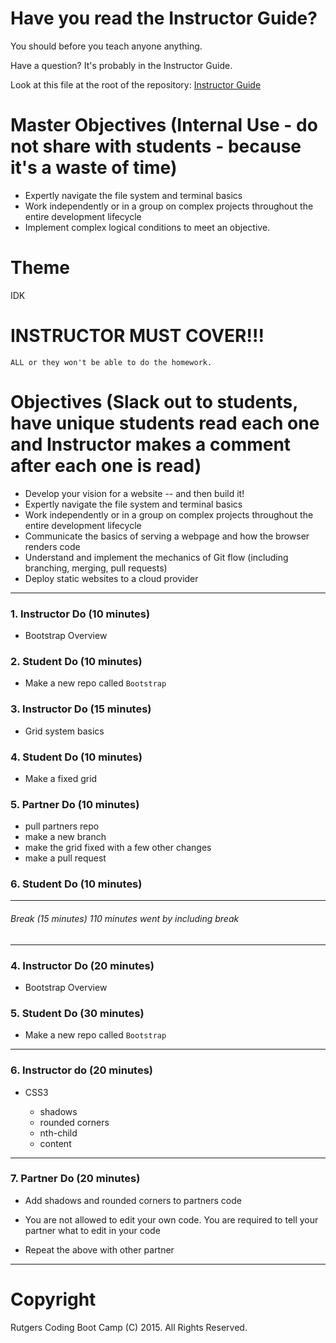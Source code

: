 # Have you read the Instructor Guide?

You should before you teach anyone anything.

Have a question? It's probably in the Instructor Guide.

Look at this file at the root of the repository:
[Instructor Guide](https://github.com/RutgersCodingBootcamp/All-Lesson-Plans/blob/master/instructor_guide.md)

# Master Objectives (Internal Use - do not share with students - because it's a waste of time)

* Expertly navigate the file system and terminal basics
* Work independently or in a group on complex projects throughout the entire development lifecycle
* Implement complex logical conditions to meet an objective.


# Theme
IDK

# INSTRUCTOR MUST COVER!!!

```
ALL or they won't be able to do the homework.
```

# Objectives (Slack out to students, have unique students read each one and Instructor makes a comment after each one is read)

* Develop your vision for a website -- and then build it!
* Expertly navigate the file system and terminal basics
* Work independently or in a group on complex projects throughout the entire development lifecycle
* Communicate the basics of serving a webpage and how the browser renders code
* Understand and implement the mechanics of Git flow (including branching, merging, pull requests)
* Deploy static websites to a cloud provider

----


### 1. Instructor Do (10 minutes)

* Bootstrap Overview


### 2. Student Do (10 minutes)

* Make a new repo called `Bootstrap`


### 3. Instructor Do (15 minutes)

* Grid system basics


### 4. Student Do (10 minutes)

* Make a fixed grid


### 5. Partner Do (10 minutes)

* pull partners repo
* make a new branch
* make the grid fixed with a few other changes
* make a pull request

### 6. Student Do (10 minutes)


----
###### Break (15 minutes) 110 minutes went by including break
----


### 4. Instructor Do (20 minutes)

* Bootstrap Overview


### 5. Student Do (30 minutes)

* Make a new repo called `Bootstrap`


----

### 6. Instructor do (20 minutes)

* CSS3

  * shadows
  * rounded corners
  * nth-child
  * content

----

### 7. Partner Do (20 minutes)

* Add shadows and rounded corners to partners code

* You are not allowed to edit your own code. You are required to tell your partner what to edit in your code 
* Repeat the above with other partner


----
# Copyright
Rutgers Coding Boot Camp (C) 2015. All Rights Reserved.
